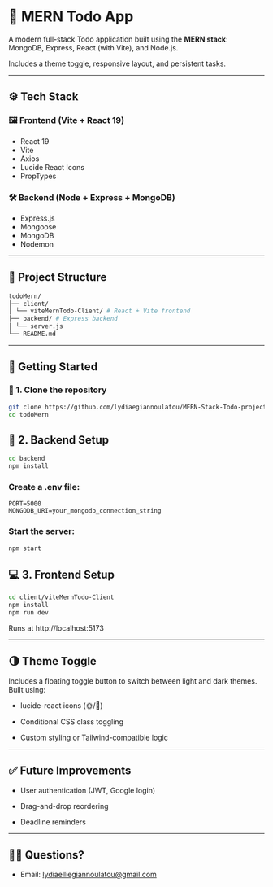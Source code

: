 # 📝 MERN Todo App

A modern full-stack Todo application built using the **MERN stack**: MongoDB, Express, React (with Vite), and Node.js.

Includes a theme toggle, responsive layout, and persistent tasks.

---

## ⚙️ Tech Stack

### 🖼️ Frontend (Vite + React 19)
- React 19
- Vite
- Axios
- Lucide React Icons
- PropTypes

### 🛠️ Backend (Node + Express + MongoDB)
- Express.js
- Mongoose
- MongoDB
- Nodemon

---

## 📁 Project Structure
```bash
todoMern/
├── client/
│ └── viteMernTodo-Client/ # React + Vite frontend
├── backend/ # Express backend
│ └── server.js
└── README.md
```


---

## 🚀 Getting Started

### 🧩 1. Clone the repository

```bash
git clone https://github.com/lydiaegiannoulatou/MERN-Stack-Todo-project.git
cd todoMern
```

## 🔌 2. Backend Setup

```bash
cd backend
npm install
```
### Create a .env file:

```
PORT=5000
MONGODB_URI=your_mongodb_connection_string
```

### Start the server:

```bash
npm start
```

## 💻 3. Frontend Setup
```bash
cd client/viteMernTodo-Client
npm install
npm run dev
```
Runs at http://localhost:5173

---

## 🌗 Theme Toggle
Includes a floating toggle button to switch between light and dark themes. Built using:

 - lucide-react icons (🌞/🌙)

 - Conditional CSS class toggling

 - Custom styling or Tailwind-compatible logic
 ---

 ## ✅ Future Improvements

  - User authentication (JWT, Google login)

  - Drag-and-drop reordering

  - Deadline reminders

  ---

  ## 🙋‍♀️ Questions?
   - Email: lydiaelliegiannoulatou@gmail.com